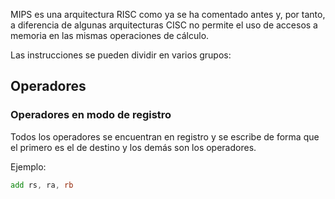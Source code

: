 MIPS es una arquitectura RISC como ya se ha comentado antes y, por tanto, a diferencia de algunas arquitecturas CISC no permite el uso de accesos a memoria en las mismas operaciones de cálculo.

Las instrucciones se pueden dividir en varios grupos:

## Operadores

### Operadores en modo de registro

Todos los operadores se encuentran en registro y se escribe de forma que el primero es el de destino y los demás son los operadores.

Ejemplo:
```asm
add rs, ra, rb